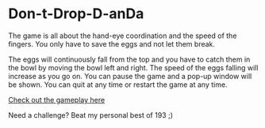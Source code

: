 # Don-t-Drop-D-anDa
The game is all about the hand-eye coordination and the speed of the fingers. You only have to save the eggs and not let them break.

The eggs will continuously fall from the top and you have to catch them in the bowl by moving the bowl left and right. The speed of the eggs falling will increase as you go on. You can pause the game and a pop-up window will be shown. You can quit at any time or restart the game at any time.

[Check out the gameplay here](https://drive.google.com/open?id=19-gvOqWIxej6DySA6r-fVuU1yxy31t3H)

Need a challenge? Beat my personal best of 193 ;)
